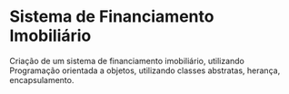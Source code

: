 # Sistema de Financiamento Imobiliário
Criação de um sistema de financiamento imobiliário, utilizando Programação orientada a objetos, utilizando classes abstratas, herança, encapsulamento. 
